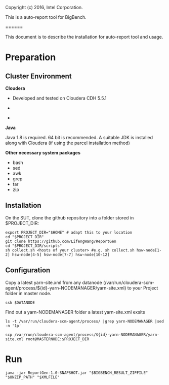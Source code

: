 Copyright (c) 2016, Intel Corporation.


This is a auto-report tool for BigBench.




======

This document is to describe the installation for auto-report tool and usage.

# Preparation

## Cluster Environment

**Cloudera**

* Developed and tested on Cloudera CDH 5.5.1
+ 
* 

**Java**

Java 1.8 is required. 64 bit is recommended. A suitable JDK is installed along with Cloudera (if using the parcel installation method)


**Other necessary system packages**

* bash
* sed
* awk
* grep
* tar
* zip

## Installation

On the SUT, clone the github repository into a folder stored in $PROJECT_DIR:

```
export PROJECT_DIR="$HOME" # adapt this to your location
cd "$PROJECT_DIR"
git clone https://github.com/LifengWang/ReportGen
cd "$PROJECT_DIR/scripts"
sh collect.sh <hosts of your cluster> #e.g. sh collect.sh hsw-node[1-2] hsw-node[4-5] hsw-node[7-7] hsw-node[10-12]
```

## Configuration

Copy a latest yarn-site.xml from any datanode (/var/run/cloudera-scm-agent/process/${id}-yarn-NODEMANAGER/yarn-site.xml) to your Project folder in master node.


`ssh $DATANODE`

Find out a yarn-NODEMANAGER folder  a latest yarn-site.xml exsits

`ls -t /var/run/cloudera-scm-agent/process/ |grep yarn-NODEMANAGER |sed -n '1p'`

`scp /var/run/cloudera-scm-agent/process/${id}-yarn-NODEMANAGER/yarn-site.xml root@MASTERNODE:$PROJECT_DIR`

# Run
`java -jar ReportGen-1.0-SNAPSHOT.jar "$BIGBENCH_RESULT_ZIPFILE" "$UNZIP_PATH" "$XMLFILE" `
